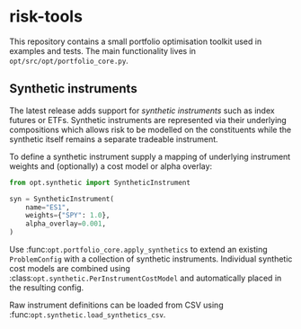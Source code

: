 # risk-tools

This repository contains a small portfolio optimisation toolkit used in
examples and tests.  The main functionality lives in
`opt/src/opt/portfolio_core.py`.

## Synthetic instruments

The latest release adds support for *synthetic instruments* such as index
futures or ETFs.  Synthetic instruments are represented via their underlying
compositions which allows risk to be modelled on the constituents while the
synthetic itself remains a separate tradeable instrument.

To define a synthetic instrument supply a mapping of underlying instrument
weights and (optionally) a cost model or alpha overlay:

```python
from opt.synthetic import SyntheticInstrument

syn = SyntheticInstrument(
    name="ES1",
    weights={"SPY": 1.0},
    alpha_overlay=0.001,
)
```

Use :func:`opt.portfolio_core.apply_synthetics` to extend an existing
``ProblemConfig`` with a collection of synthetic instruments.  Individual
synthetic cost models are combined using
:class:`opt.synthetic.PerInstrumentCostModel` and automatically placed in the
resulting config.

Raw instrument definitions can be loaded from CSV using
:func:`opt.synthetic.load_synthetics_csv`.
